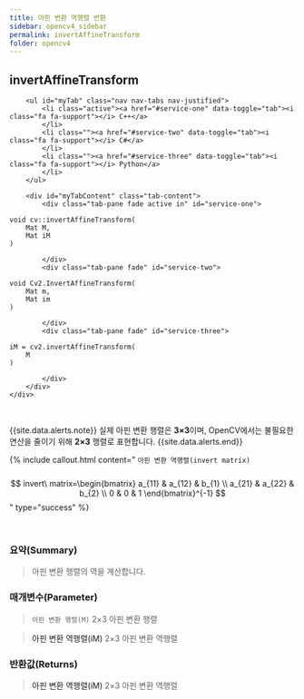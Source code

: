 ```yaml
---
title: 아핀 변환 역행렬 반환
sidebar: opencv4_sidebar
permalink: invertAffineTransform
folder: opencv4
---
```


<div class="row">
    <div class="col-lg-12">
        <h2 class="page-header">invertAffineTransform</h2>
    </div>
    <div class="col-lg-12">

        <ul id="myTab" class="nav nav-tabs nav-justified">
            <li class="active"><a href="#service-one" data-toggle="tab"><i class="fa fa-support"></i> C++</a>
            </li>
            <li class=""><a href="#service-two" data-toggle="tab"><i class="fa fa-support"></i> C#</a>
            </li>
            <li class=""><a href="#service-three" data-toggle="tab"><i class="fa fa-support"></i> Python</a>
            </li>
        </ul>

        <div id="myTabContent" class="tab-content">
            <div class="tab-pane fade active in" id="service-one">
<pre class="prettyprint"><code class="language-cpp">void cv::invertAffineTransform(
    Mat M,
    Mat iM
)</code></pre>
            </div>
            <div class="tab-pane fade" id="service-two">
<pre class="prettyprint"><code class="language-cs">void Cv2.InvertAffineTransform(
    Mat m,
    Mat im
)</code></pre>
            </div>
            <div class="tab-pane fade" id="service-three">
<pre class="prettyprint"><code class="language-py">iM = cv2.invertAffineTransform(
    M
)</code></pre>
            </div>
        </div>
    </div>
</div>

<br>

{{site.data.alerts.note}}
실제 아핀 변환 행렬은 <b>3×3</b>이며, OpenCV에서는 불필요한 연산을 줄이기 위해 <b>2×3</b> 행렬로 표현합니다.
{{site.data.alerts.end}}

{% include callout.html content="
`아핀 변환 역행렬(invert matrix)`
<br><br>
$$ invert\ matrix=\begin{bmatrix} a_{11} & a_{12} & b_{1} \\ a_{21} & a_{22} & b_{2} \\ 0 & 0 & 1 \end{bmatrix}^{-1} $$
" type="success" %}

<br>

### 요약(Summary)

> 아핀 변환 행렬의 역을 계산합니다.

### 매개변수(Parameter)

> `아핀 변환 행렬(M)` 2×3 아핀 변환 행렬

> <a data-toggle="tooltip" data-original-title="{{site.data.glossary.only_C_CS}}">아핀 변환 역행렬(iM)</a> 2×3 아핀 변환 역행렬

### 반환값(Returns)

> <a data-toggle="tooltip" data-original-title="{{site.data.glossary.only_Python}}">아핀 변환 역행렬(iM)</a> 2×3 아핀 변환 역행렬
